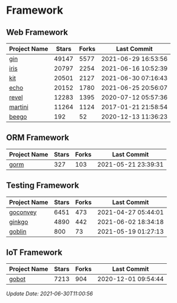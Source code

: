 # Framework

## Web Framework
| Project Name | Stars | Forks | Last Commit |
| ------------ | ----- | ----- | ----------- |
| [gin](https://github.com/gin-gonic/gin) | 49147 | 5577 | 2021-06-29 16:53:56 |
| [iris](https://github.com/kataras/iris) | 20797 | 2254 | 2021-06-16 10:52:39 |
| [kit](https://github.com/go-kit/kit) | 20501 | 2127 | 2021-06-30 07:16:43 |
| [echo](https://github.com/labstack/echo) | 20152 | 1780 | 2021-06-25 20:56:07 |
| [revel](https://github.com/revel/revel) | 12283 | 1395 | 2020-07-12 05:57:36 |
| [martini](https://github.com/go-martini/martini) | 11264 | 1124 | 2017-01-21 21:58:54 |
| [beego](https://github.com/astaxie/beego) | 192 | 52 | 2020-12-13 11:36:23 |

## ORM Framework
| Project Name | Stars | Forks | Last Commit |
| ------------ | ----- | ----- | ----------- |
| [gorm](https://github.com/jinzhu/gorm) | 327 | 103 | 2021-05-21 23:39:31 |

## Testing Framework
| Project Name | Stars | Forks | Last Commit |
| ------------ | ----- | ----- | ----------- |
| [goconvey](https://github.com/smartystreets/goconvey) | 6451 | 473 | 2021-04-27 05:44:01 |
| [ginkgo](https://github.com/onsi/ginkgo) | 4890 | 442 | 2021-06-02 18:34:18 |
| [goblin](https://github.com/franela/goblin) | 800 | 73 | 2021-05-19 01:27:13 |

## IoT Framework
| Project Name | Stars | Forks | Last Commit |
| ------------ | ----- | ----- | ----------- |
| [gobot](https://github.com/hybridgroup/gobot) | 7213 | 904 | 2020-12-01 09:54:44 |

*Update Date: 2021-06-30T11:00:56*